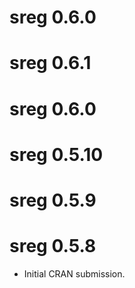 # sreg 0.6.0

# sreg 0.6.1

# sreg 0.6.0

# sreg 0.5.10

# sreg 0.5.9

# sreg 0.5.8

* Initial CRAN submission.
